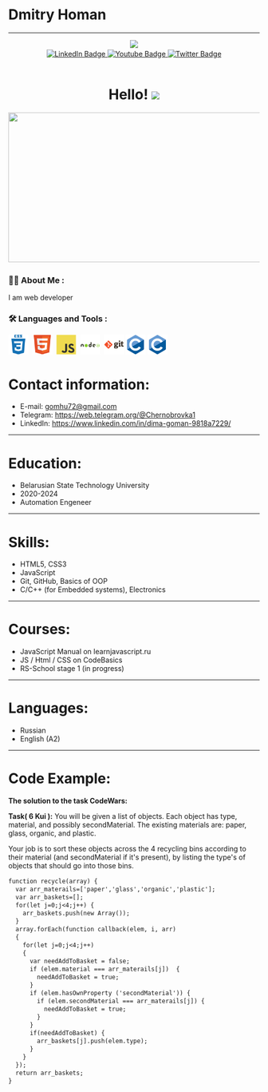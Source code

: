 # Dmitry Homan

****

<div id="header" align="center">
  <img src="https://media.giphy.com/media/M9gbBd9nbDrOTu1Mqx/giphy.gif" width="100"/>
</div>
<div id="badges" align="center">
  <a href="https://www.linkedin.com/in/dima-goman-9818a7229/">
    <img src="https://img.shields.io/badge/LinkedIn-blue?style=for-the-badge&logo=linkedin&logoColor=white" alt="LinkedIn Badge"/>
  </a>
  <a href="https://web.telegram.org/@Chernobrovka1">
    <img src="https://img.shields.io/badge/Telegram-green?style=for-the-badge&logo=youtube&logoColor=white" alt="Youtube Badge"/>
  </a>
  <a href="your-URL">
    <img src="https://img.shields.io/badge/Twitter-red?style=for-the-badge&logo=twitter&logoColor=white" alt="Twitter Badge"/>
  </a>
</div>
<div id="counter" align="center">
  <img src="https://komarev.com/ghpvc/?username=Chernobrovka&style=flat-square&color=blue" alt=""/>  
  <h1>
  Hello!
  <img src="https://media.giphy.com/media/hvRJCLFzcasrR4ia7z/giphy.gif" width="30px"/>
  </h1>
  <img src="https://media.giphy.com/media/dWesBcTLavkZuG35MI/giphy.gif" width="600" height="300"/>
</div> 

### :man_technologist: About Me :

I am web developer

### :hammer_and_wrench: Languages and Tools :

<div>
  <img src="https://github.com/devicons/devicon/blob/master/icons/css3/css3-plain-wordmark.svg"  title="CSS3" alt="CSS" width="40" height="40"/>&nbsp;
  <img src="https://github.com/devicons/devicon/blob/master/icons/html5/html5-original.svg" title="HTML5" alt="HTML" width="40" height="40"/>&nbsp;
  <img src="https://github.com/devicons/devicon/blob/master/icons/javascript/javascript-original.svg" title="JavaScript" alt="JavaScript" width="40" height="40"/>&nbsp;
  <img src="https://github.com/devicons/devicon/blob/master/icons/nodejs/nodejs-original-wordmark.svg" title="NodeJS" alt="NodeJS" width="40" height="40"/>&nbsp;
  <img src="https://github.com/devicons/devicon/blob/master/icons/git/git-original-wordmark.svg" title="Git" **alt="Git" width="40" height="40"/>
  <img src="https://github.com/devicons/devicon/blob/master/icons/c/c-original.svg" title="Git" **alt="C" width="40" height="40"/>
  <img src="https://github.com/devicons/devicon/blob/master/icons/c/c-original.svg" title="Git" **alt="C" width="40" height="40"/>
</div>

# Contact information:

* E-mail: gomhu72@gmail.com
* Telegram: https://web.telegram.org/@Chernobrovka1
* LinkedIn: https://www.linkedin.com/in/dima-goman-9818a7229/

****
# Education:

* Belarusian State Technology University
* 2020-2024
* Automation Engeneer

****

# Skills:

* HTML5, CSS3
* JavaScript
* Git, GitHub, Basics of OOP
* C/C++ (for Embedded systems), Electronics

****

# Courses:

* JavaScript Manual on learnjavascript.ru
* JS / Html / CSS on CodeBasics
* RS-School stage 1 (in progress)

****

# Languages:

* Russian
* English (A2)

****

# Code Example:

**The solution to the task CodeWars:**

**Task( 6 Kui ):** You will be given a list of objects. Each object has type, material, and possibly secondMaterial. The existing materials are: paper, glass, organic, and plastic.

Your job is to sort these objects across the 4 recycling bins according to their material (and secondMaterial if it's present), by listing the type's of objects that should go into those bins.

```
function recycle(array) {
  var arr_materails=['paper','glass','organic','plastic'];  
  var arr_baskets=[];
  for(let j=0;j<4;j++) {
    arr_baskets.push(new Array());
  }
  array.forEach(function callback(elem, i, arr) 
  {
    for(let j=0;j<4;j++) 
    {
      var needAddToBasket = false;
      if (elem.material === arr_materails[j])  {
        needAddToBasket = true;
      }
      if (elem.hasOwnProperty ('secondMaterial')) {
        if (elem.secondMaterial === arr_materails[j]) {
          needAddToBasket = true;
        }
      }
      if(needAddToBasket) {
        arr_baskets[j].push(elem.type);
      }
    }
  });
  return arr_baskets;
}

```
